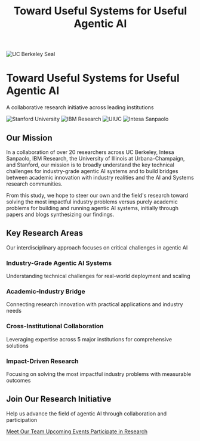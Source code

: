 ﻿---
title: "Toward Useful Systems for Useful Agentic AI"
layout: single
classes: home wide no-title
---

<div class="hero-section">
<div class="hero-content">
<div class="hero-logo">
<img src="https://brand.berkeley.edu/wp-content/uploads/2016/10/ucbseal_139_540.png" alt="UC Berkeley Seal" class="berkeley-logo" loading="eager">
</div>
<div class="hero-text">
<h1>Toward Useful Systems for Useful Agentic AI</h1>
<p class="hero-subtitle">A collaborative research initiative across leading institutions</p>
</div>
</div>
</div>

<div class="intro-section">
<div class="institution-logos">
<img src="https://logo.clearbit.com/stanford.edu" alt="Stanford University" class="institution-logo" loading="lazy" crossorigin="anonymous">
<img src="https://logo.clearbit.com/ibm.com" alt="IBM Research" class="institution-logo" loading="lazy" crossorigin="anonymous">
<img src="https://logo.clearbit.com/illinois.edu" alt="UIUC" class="institution-logo" loading="lazy" crossorigin="anonymous">
<img src="https://logo.clearbit.com/intesasanpaolo.com" alt="Intesa Sanpaolo" class="institution-logo" loading="lazy" crossorigin="anonymous">
</div>

<div class="mission-statement">
<h2>Our Mission</h2>
<p>In a collaboration of over 20 researchers across UC Berkeley, Intesa Sanpaolo, IBM Research, the University of Illinois at Urbana-Champaign, and Stanford, our mission is to broadly understand the key technical challenges for industry-grade agentic AI systems and to build bridges between academic innovation with industry realities and the AI and Systems research communities.</p>

<p>From this study, we hope to steer our own and the field's research toward solving the most impactful industry problems versus purely academic problems for building and running agentic AI systems, initially through papers and blogs synthesizing our findings.</p>
</div>
</div>

<div class="research-areas-section">
<div class="section-header">
<h2>Key Research Areas</h2>
<p>Our interdisciplinary approach focuses on critical challenges in agentic AI</p>
</div>

<div class="research-grid">
<div class="research-card">
<div class="research-icon">
<i class="fas fa-industry"></i>
</div>
<h3>Industry-Grade Agentic AI Systems</h3>
<p>Understanding technical challenges for real-world deployment and scaling</p>
</div>

<div class="research-card">
<div class="research-icon">
<i class="fas fa-bridge"></i>
</div>
<h3>Academic-Industry Bridge</h3>
<p>Connecting research innovation with practical applications and industry needs</p>
</div>

<div class="research-card">
<div class="research-icon">
<i class="fas fa-handshake"></i>
</div>
<h3>Cross-Institutional Collaboration</h3>
<p>Leveraging expertise across 5 major institutions for comprehensive solutions</p>
</div>

<div class="research-card">
<div class="research-icon">
<i class="fas fa-bullseye"></i>
</div>
<h3>Impact-Driven Research</h3>
<p>Focusing on solving the most impactful industry problems with measurable outcomes</p>
</div>
</div>
</div>

<div class="cta-section">
<div class="cta-content">
<h2>Join Our Research Initiative</h2>
<p>Help us advance the field of agentic AI through collaboration and participation</p>
<div class="cta-buttons">
<a href="/team/" class="btn btn--primary">
<i class="fas fa-users"></i> Meet Our Team
</a>
<a href="/events/" class="btn btn--success">
<i class="fas fa-calendar-alt"></i> Upcoming Events
</a>
<a href="/surveys/" class="btn btn--outline">
<i class="fas fa-clipboard-list"></i> Participate in Research
</a>
</div>
</div>
</div>
